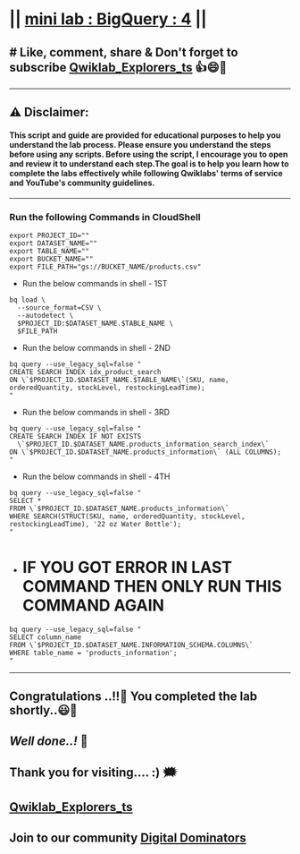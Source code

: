 # || [mini lab : BigQuery : 4](https://www.cloudskillsboost.google/catalog) || 

## # Like, comment, share & Don't forget to subscribe [Qwiklab_Explorers_ts](https://youtube.com/@titashshil?si=RgamNu1dc9jVIbJN) 👍😄🤝

---
## ⚠️ **Disclaimer:**
#### This script and guide are provided for educational purposes to help you understand the lab process. Please ensure you understand the steps before using any scripts. Before using the script, I encourage you to open and review it to understand each step.The goal is to help you learn how to complete the labs effectively while following Qwiklabs' terms of service and YouTube's community guidelines.
---

### Run the following Commands in CloudShell

```
export PROJECT_ID=""
export DATASET_NAME=""
export TABLE_NAME=""
export BUCKET_NAME=""
export FILE_PATH="gs://BUCKET_NAME/products.csv"
```
- Run the below commands in shell - 1ST
```
bq load \
  --source_format=CSV \
  --autodetect \
  $PROJECT_ID:$DATASET_NAME.$TABLE_NAME \
  $FILE_PATH
```
- Run the below commands in shell - 2ND
```
bq query --use_legacy_sql=false "
CREATE SEARCH INDEX idx_product_search
ON \`$PROJECT_ID.$DATASET_NAME.$TABLE_NAME\`(SKU, name, orderedQuantity, stockLevel, restockingLeadTime);
"
```
- Run the below commands in shell - 3RD
```
bq query --use_legacy_sql=false "
CREATE SEARCH INDEX IF NOT EXISTS 
  \`$PROJECT_ID.$DATASET_NAME.products_information_search_index\`
ON \`$PROJECT_ID.$DATASET_NAME.products_information\` (ALL COLUMNS);
"
```
- Run the below commands in shell - 4TH
```
bq query --use_legacy_sql=false "
SELECT * 
FROM \`$PROJECT_ID.$DATASET_NAME.products_information\`
WHERE SEARCH(STRUCT(SKU, name, orderedQuantity, stockLevel, restockingLeadTime), '22 oz Water Bottle');
"
```
- # IF YOU GOT ERROR IN LAST COMMAND THEN ONLY RUN THIS COMMAND AGAIN
```
bq query --use_legacy_sql=false "
SELECT column_name
FROM \`$PROJECT_ID.$DATASET_NAME.INFORMATION_SCHEMA.COLUMNS\`
WHERE table_name = 'products_information';
"
```

---

## Congratulations ..!!🎉  You completed the lab shortly..😃💯

## *Well done..!* 👏

## Thank you for visiting.... :) 🗯️

## [Qwiklab_Explorers_ts](https://youtube.com/@titashshil?si=RgamNu1dc9jVIbJN)

## Join to our community [Digital Dominators](https://chat.whatsapp.com/J0o1beFGCHfJ8ZHGKjcqkd)
